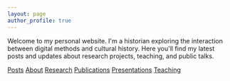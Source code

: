 ```yaml
---
layout: page
author_profile: true
---
```


Welcome to my personal website. I'm a historian exploring the interaction between
digital methods and cultural history. Here you'll find my latest posts and
updates about research projects, teaching, and public talks.

<div class="landing-tabs">
  <a href="{{ '/posts/' | relative_url }}">Posts</a>
  <a href="{{ '/about/' | relative_url }}">About</a>
  <a href="{{ '/research/' | relative_url }}">Research</a>
  <a href="{{ '/publications/' | relative_url }}">Publications</a>
  <a href="{{ '/presentations/' | relative_url }}">Presentations</a>
  <a href="{{ '/teaching/' | relative_url }}">Teaching</a>
</div>
